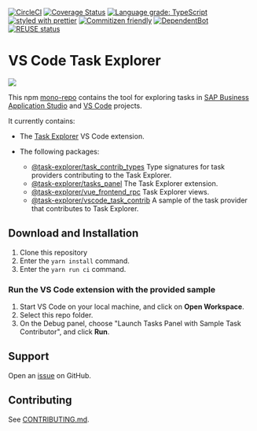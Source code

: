 [![CircleCI](https://circleci.com/gh/SAP/task-explorer.svg?style=svg)](https://circleci.com/gh/SAP/task-explorer)
[![Coverage Status](https://coveralls.io/repos/github/SAP/task-explore/badge.svg?branch=master)](https://coveralls.io/github/SAP/task-explorer?branch=master)
[![Language grade: TypeScript](https://img.shields.io/lgtm/grade/javascript/g/SAP/task-explorer.svg?logo=lgtm&logoWidth=18)](https://lgtm.com/projects/g/SAP/task-explorer/context:javascript)
[![styled with prettier](https://img.shields.io/badge/styled_with-prettier-ff69b4.svg)](https://github.com/prettier/prettier)
[![Commitizen friendly](https://img.shields.io/badge/commitizen-friendly-brightgreen.svg)](http://commitizen.github.io/cz-cli/)
[![DependentBot](https://api.dependabot.com/badges/status?host=github&repo=SAP/task-explorer)](https://dependabot.com/)
[![REUSE status](https://api.reuse.software/badge/github.com/SAP/task-explorer)](https://api.reuse.software/info/github.com/SAP/task-explorer)

# VS Code Task Explorer

![](screenshot.png)

This npm [mono-repo][mono-repo] contains the tool for exploring tasks in [SAP Business Application Studio][SAP BAS] and [VS Code][VSCode] projects.

It currently contains:

- The [Task Explorer](./packages/tasks_panel) VS Code extension.

- The following packages:

   - [@task-explorer/task_contrib_types](./packages/task_contrib_types) Type signatures for task providers contributing to the Task Explorer.
   - [@task-explorer/tasks_panel](./packages/tasks_panel) The Task Explorer extension.
   - [@task-explorer/vue_frontend_rpc](./packages/vue_frontend_rpc) Task Explorer views.
   - [@task-explorer/vscode_task_contrib](./packages/vscode_task_contrib) A sample of the task provider that contributes to Task Explorer.

## Download and Installation

1. Clone this repository
2. Enter the `yarn install` command.
3. Enter the `yarn run ci` command.

### Run the VS Code extension with the provided sample
1. Start VS Code on your local machine, and click on **Open Workspace**.
2. Select this repo folder.
3. On the Debug panel, choose "Launch Tasks Panel with Sample Task Contributor", and click **Run**.

## Support

Open an [issue](https://github.com/SAP/task-explorer/issues) on GitHub.

## Contributing

See [CONTRIBUTING.md](./CONTRIBUTING.md).

[mono-repo]: https://github.com/babel/babel/blob/master/doc/design/monorepo.md
[SAP BAS]: https://help.sap.com/viewer/product/SAP%20Business%20Application%20Studio/Cloud/en-USl
[VSCode]: https://code.visualstudio.com/


